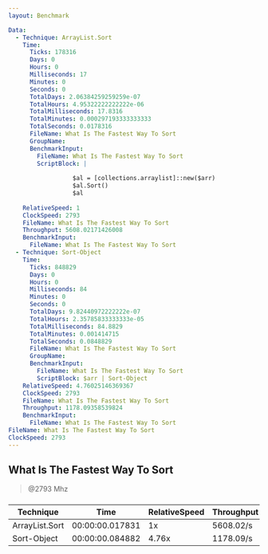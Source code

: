```yaml
---
layout: Benchmark

Data: 
  - Technique: ArrayList.Sort
    Time: 
      Ticks: 178316
      Days: 0
      Hours: 0
      Milliseconds: 17
      Minutes: 0
      Seconds: 0
      TotalDays: 2.06384259259259e-07
      TotalHours: 4.95322222222222e-06
      TotalMilliseconds: 17.8316
      TotalMinutes: 0.000297193333333333
      TotalSeconds: 0.0178316
      FileName: What Is The Fastest Way To Sort
      GroupName: 
      BenchmarkInput: 
        FileName: What Is The Fastest Way To Sort
        ScriptBlock: |
           
                  $al = [collections.arraylist]::new($arr) 
                  $al.Sort()
                  $al
              
    RelativeSpeed: 1
    ClockSpeed: 2793
    FileName: What Is The Fastest Way To Sort
    Throughput: 5608.02171426008
    BenchmarkInput: 
      FileName: What Is The Fastest Way To Sort
  - Technique: Sort-Object
    Time: 
      Ticks: 848829
      Days: 0
      Hours: 0
      Milliseconds: 84
      Minutes: 0
      Seconds: 0
      TotalDays: 9.82440972222222e-07
      TotalHours: 2.35785833333333e-05
      TotalMilliseconds: 84.8829
      TotalMinutes: 0.001414715
      TotalSeconds: 0.0848829
      FileName: What Is The Fastest Way To Sort
      GroupName: 
      BenchmarkInput: 
        FileName: What Is The Fastest Way To Sort
        ScriptBlock: $arr | Sort-Object
    RelativeSpeed: 4.76025146369367
    ClockSpeed: 2793
    FileName: What Is The Fastest Way To Sort
    Throughput: 1178.09358539824
    BenchmarkInput: 
      FileName: What Is The Fastest Way To Sort
FileName: What Is The Fastest Way To Sort
ClockSpeed: 2793
---
```

What Is The Fastest Way To Sort
-------------------------------
> @2793 Mhz


### 


|Technique     |Time           |RelativeSpeed|Throughput|
|--------------|---------------|-------------|----------|
|ArrayList.Sort|00:00:00.017831|1x           |5608.02/s |
|Sort-Object   |00:00:00.084882|4.76x        |1178.09/s |
